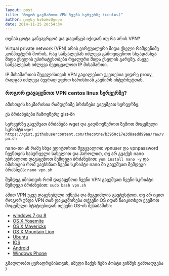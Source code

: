 ```yaml
---
layout: post
title: "როგორ გავმართოთ VPN ჩვენს სერვერზე (centos)"
author: ცოტნე ნაზარაშვილი
date: 2014-11-25 20:54:34
---
```

თემას ცოტა განვავრცობ და დავიწყებ იქიდან თუ რა არის VPN?

Virtual private network (VPN) არის ვირტუალური შიდა ქსელი რამდენიმე კომპიუტერს შორის, რაც საშვალებას იძლევა გამოვიყენოთ სხვადასხვა შიდა ქსელის უპირატესობები რეალური შიდა ქსელის გარეშე. ასევე საშვალებას იძლევა შევიცვალოთ IP მისამართი.

IP მისამართის შეცვლისთვის VPN გაცილებით უკეთესია ვიდრე proxy, რადგან იძლევა ბევრად უფრო ხარისხიან კავშირს ინტერნეტთან.

### როგორ დავაყენოთ VPN centos linux სერვერზე?

ამისთვის საკმარისია რამდენიმე ბრძანება გავუშვათ სერვერზე.

ეს ბრძანებები ჩამოვწერე gist-ში
<script src="https://gist.github.com/thecotne/b3950c17e3d8aedd99aa.js"></script>

სერვერზე გავუშვათ ბრძანება wget და გადმოვწეროთ ზემოთ მოცემული სკრიპტი
`wget https://gist.githubusercontent.com/thecotne/b3950c17e3d8aedd99aa/raw/vpn.sh`

nano-თი ან რამე სხვა ედიტორით შევცვალოთ vpnuser და vpnpassword ჩვენთვის სასურველი სახელით და პაროლით,
თუ არ გვაქვს nano უბრალოთ დავაყენოთ შემდეგი ბრძანებით:
`yum install nano -y`
და იმისთვის რომ გავხსნათ ჩვენი სკრიპტი nano ში გავუშვათ შემდეგი ბრძანება:
`nano vpn.sh`

შემდეგ იმისთვის რომ დავაყენოთ ჩვენი VPN გავუშვათ ჩვენი სკრიპტი შემდეგი ბრძანებით:
`sudo bash vpn.sh`

ამით VPN უკვე დაყენებული იქნება და შეგვიძლია გავტესტოთ.
თუ არ იცით როგორ უნდა VPN თან დაკავშირება თქვენი OS იდან წაიკითხეთ ქვემოთ მოცემული სტატიებიდან თქვენი OS-ის შესაბამისი:

* [windows 7 და 8](http://www.howtogeek.com/134046/how-to-connect-to-a-vpn-in-windows/)
* [OS X Yosemite](http://support.apple.com/kb/PH18563)
* [OS X Mavericks](http://support.apple.com/kb/PH14079)
* [OS X Mountain Lion](http://support.apple.com/kb/PH11067)
* [Ubuntu](https://wiki.ubuntu.com/VPN)
* [IOS](http://support.apple.com/en-is/HT201550)
* [Android](http://www.howtogeek.com/135036/how-to-connect-to-a-vpn-on-android/)
* [Windows Phone](http://www.windowsphone.com/en-gb/how-to/wp8/connectivity/use-a-vpn-connection)

გმადლობთ ყურადრებისთვის, იმედი მაქვს ჩემი პოსტი ვინმეს გამოადგება )
